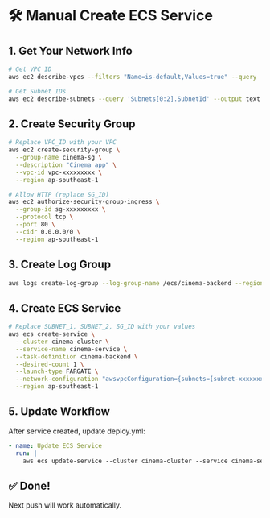 # 🛠️ Manual Create ECS Service

## 1. Get Your Network Info
```bash
# Get VPC ID
aws ec2 describe-vpcs --filters "Name=is-default,Values=true" --query 'Vpcs[0].VpcId' --output text --region ap-southeast-1

# Get Subnet IDs  
aws ec2 describe-subnets --query 'Subnets[0:2].SubnetId' --output text --region ap-southeast-1
```

## 2. Create Security Group
```bash
# Replace VPC_ID with your VPC
aws ec2 create-security-group \
  --group-name cinema-sg \
  --description "Cinema app" \
  --vpc-id vpc-xxxxxxxxx \
  --region ap-southeast-1

# Allow HTTP (replace SG_ID)
aws ec2 authorize-security-group-ingress \
  --group-id sg-xxxxxxxxx \
  --protocol tcp \
  --port 80 \
  --cidr 0.0.0.0/0 \
  --region ap-southeast-1
```

## 3. Create Log Group
```bash
aws logs create-log-group --log-group-name /ecs/cinema-backend --region ap-southeast-1
```

## 4. Create ECS Service
```bash
# Replace SUBNET_1, SUBNET_2, SG_ID with your values
aws ecs create-service \
  --cluster cinema-cluster \
  --service-name cinema-service \
  --task-definition cinema-backend \
  --desired-count 1 \
  --launch-type FARGATE \
  --network-configuration "awsvpcConfiguration={subnets=[subnet-xxxxxxxxx,subnet-yyyyyyyyy],securityGroups=[sg-xxxxxxxxx],assignPublicIp=ENABLED}" \
  --region ap-southeast-1
```

## 5. Update Workflow
After service created, update deploy.yml:
```yaml
- name: Update ECS Service
  run: |
    aws ecs update-service --cluster cinema-cluster --service cinema-service --force-new-deployment
```

## ✅ Done!
Next push will work automatically.